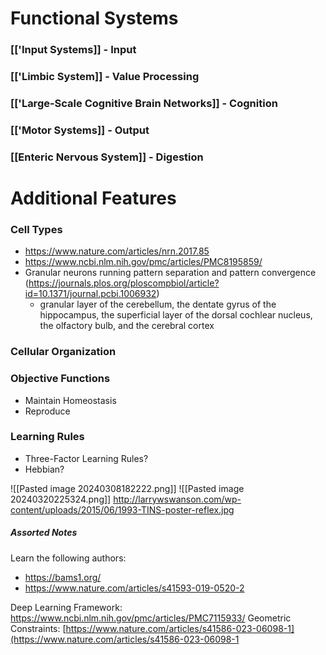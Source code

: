 # Functional Systems
### [['Input Systems]] - Input

### [['Limbic System]] - Value Processing

### [['Large-Scale Cognitive Brain Networks]] - Cognition

### [['Motor Systems]] - Output

### [[Enteric Nervous System]] - Digestion

# Additional Features
### Cell Types
- https://www.nature.com/articles/nrn.2017.85
- https://www.ncbi.nlm.nih.gov/pmc/articles/PMC8195859/ 
- Granular neurons running pattern separation and pattern convergence (https://journals.plos.org/ploscompbiol/article?id=10.1371/journal.pcbi.1006932)
	- granular layer of the cerebellum, the dentate gyrus of the hippocampus, the superficial layer of the dorsal cochlear nucleus, the olfactory bulb, and the cerebral cortex


### Cellular Organization


### Objective Functions
- Maintain Homeostasis
- Reproduce


### Learning Rules
- Three-Factor Learning Rules?
- Hebbian?



![[Pasted image 20240308182222.png]]
![[Pasted image 20240320225324.png]]
http://larrywswanson.com/wp-content/uploads/2015/06/1993-TINS-poster-reflex.jpg 



##### Assorted Notes

Learn the following authors:
- https://bams1.org/
- https://www.nature.com/articles/s41593-019-0520-2 

Deep Learning Framework: https://www.ncbi.nlm.nih.gov/pmc/articles/PMC7115933/
Geometric Constraints: [https://www.nature.com/articles/s41586-023-06098-1](https://www.nature.com/articles/s41586-023-06098-1 